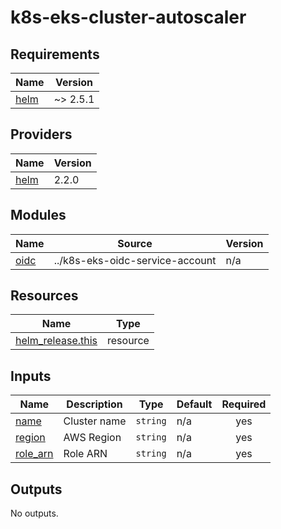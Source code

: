 # k8s-eks-cluster-autoscaler

<!-- BEGIN_TF_DOCS -->
## Requirements

| Name | Version |
|------|---------|
| <a name="requirement_helm"></a> [helm](#requirement\_helm) | ~> 2.5.1 |

## Providers

| Name | Version |
|------|---------|
| <a name="provider_helm"></a> [helm](#provider\_helm) | 2.2.0 |

## Modules

| Name | Source | Version |
|------|--------|---------|
| <a name="module_oidc"></a> [oidc](#module\_oidc) | ../k8s-eks-oidc-service-account | n/a |

## Resources

| Name | Type |
|------|------|
| [helm_release.this](https://registry.terraform.io/providers/hashicorp/helm/latest/docs/resources/release) | resource |

## Inputs

| Name | Description | Type | Default | Required |
|------|-------------|------|---------|:--------:|
| <a name="input_name"></a> [name](#input\_name) | Cluster name | `string` | n/a | yes |
| <a name="input_region"></a> [region](#input\_region) | AWS Region | `string` | n/a | yes |
| <a name="input_role_arn"></a> [role\_arn](#input\_role\_arn) | Role ARN | `string` | n/a | yes |

## Outputs

No outputs.
<!-- END_TF_DOCS -->